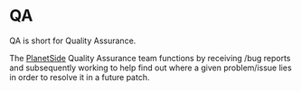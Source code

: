 # QA

QA is short for Quality Assurance.

The [PlanetSide](../PlanetSide.md) Quality Assurance team functions by
receiving /bug reports and subsequently working to help find out where a given
problem/issue lies in order to resolve it in a future patch.
